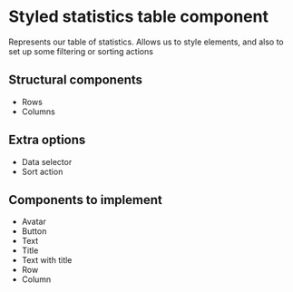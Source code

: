 # Styled statistics table component

Represents our table of statistics. Allows us to style elements, and also to set up some filtering or sorting actions

## Structural components

- Rows
- Columns

## Extra options

- Data selector
- Sort action

## Components to implement

- Avatar
- Button
- Text
- Title
- Text with title
- Row
- Column


